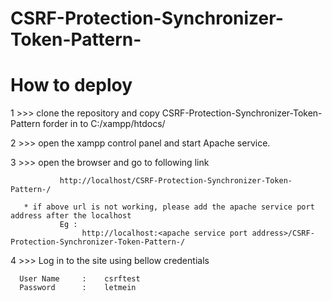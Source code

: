 # CSRF-Protection-Synchronizer-Token-Pattern-

# How to deploy

1 >>>  clone the repository and copy CSRF-Protection-Synchronizer-Token-Pattern forder in to C:/xampp/htdocs/

2 >>>  open the xampp control panel and start Apache service.

3 >>>  open the browser and go to following link

               http://localhost/CSRF-Protection-Synchronizer-Token-Pattern-/
       
       * if above url is not working, please add the apache service port address after the localhost
               Eg : 
                    http://localhost:<apache service port address>/CSRF-Protection-Synchronizer-Token-Pattern-/

4 >>>  Log in to the site using bellow credentials
     
      User Name     :    csrftest
      Password      :    letmein